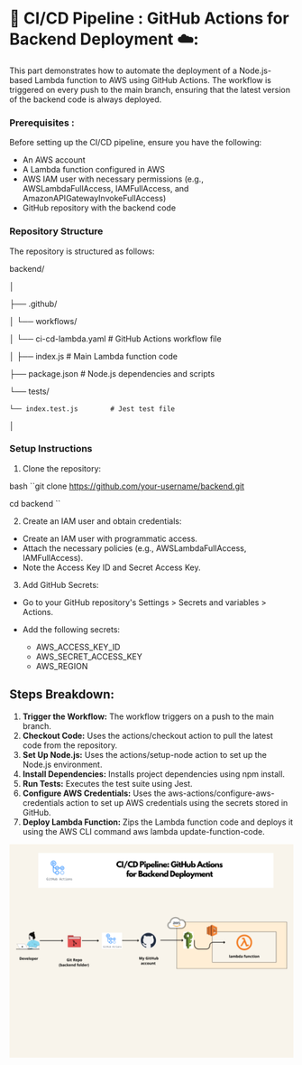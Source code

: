 #  🚀 CI/CD Pipeline : GitHub Actions for Backend Deployment ☁️: 

This part demonstrates how to automate the deployment of a Node.js-based Lambda function to AWS using GitHub Actions. The workflow is triggered on every push to the main branch, ensuring that the latest version of the backend code is always deployed.

### Prerequisites :
Before setting up the CI/CD pipeline, ensure you have the following:

- An AWS account
- A Lambda function configured in AWS
- AWS IAM user with necessary permissions (e.g., AWSLambdaFullAccess, IAMFullAccess, and AmazonAPIGatewayInvokeFullAccess)
- GitHub repository with the backend code

### Repository Structure
The repository is structured as follows:

backend/

│

├── .github/

│   └── workflows/

│       └── ci-cd-lambda.yaml        # GitHub Actions workflow file

│
├── index.js                 # Main Lambda function code

├── package.json             # Node.js dependencies and scripts

└── tests/

    └── index.test.js        # Jest test file

│

### Setup Instructions 

1. Clone the repository:

bash
``git clone https://github.com/your-username/backend.git

cd backend
``

2. Create an IAM user and obtain credentials:

* Create an IAM user with programmatic access.
* Attach the necessary policies (e.g., AWSLambdaFullAccess, IAMFullAccess).
* Note the Access Key ID and Secret Access Key.

3. Add GitHub Secrets:
* Go to your GitHub repository's Settings > Secrets and variables > Actions.
* Add the following secrets:

  * AWS_ACCESS_KEY_ID
  * AWS_SECRET_ACCESS_KEY
  * AWS_REGION


## Steps Breakdown:

1. **Trigger the Workflow:** The workflow triggers on a push to the main branch.
2. **Checkout Code:** Uses the actions/checkout action to pull the latest code from the repository.
3. **Set Up Node.js:** Uses the actions/setup-node action to set up the Node.js environment.
4. **Install Dependencies:** Installs project dependencies using npm install.
5. **Run Tests:** Executes the test suite using Jest.
6. **Configure AWS Credentials:** Uses the aws-actions/configure-aws-credentials action to set up AWS credentials using the secrets stored in GitHub.
7. **Deploy Lambda Function:**  Zips the Lambda function code and deploys it using the AWS CLI command aws lambda update-function-code.


![GitHub_Actions _for_Backend_Deployment](GitHub_Actions_for_Backend_Deployment.png)


